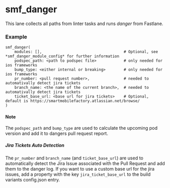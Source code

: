# smf_danger

This lane collects all paths from linter tasks and runs *danger* from Fastlane.

### Example
```
smf_danger(
    modules: [],                                    # Optional, see *smf_danger_module_config* for further information
    podspec_path: <path to podspec file>            # only needed for ios frameworks
    bump_type: <either internal or breaking>        # only needed for ios frameworks
    pr_number: <pull request number>,               # needed to automativally detect jira tickets
    branch_name: <the name of the current branch>,  # needed to automativally detect jira tickets
    ticket_base_url: <base url for jira tickets>    # Optional, default is https://smartmobilefactory.atlassian.net/browse/          
)
```

#### Note

The `podspec_path` and `bump_type` are used to calculate the upcoming pod version and add it to dangers pull request report.

##### Jira Tickets Auto Detection

The `pr_number` and `branch_name` (and `ticket_base_url`) are used to automatically detect the Jira Issue associated with
the Pull Request and add them to the danger log.
If you want to use a custom base url for the jira issues, add a property with the key `jira_ticket_base_url` to the build 
variants config.json entry.
